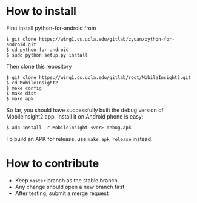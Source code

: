 # How to install #

First install python-for-android from

```shell
$ git clone https://wing1.cs.ucla.edu/gitlab/zyuan/python-for-android.git
$ cd python-for-android
$ sudo python setup.py install
```

Then clone this repository

```shell
$ git clone https://wing1.cs.ucla.edu/gitlab/root/MobileInsight2.git
$ cd MobileInsight2
$ make config
$ make dist
$ make apk
```

So far, you should have successfully built the debug version of MobileInsight2 app. Install it on Android phone is easy:

```shell
$ adb install -r MobileInsight-<ver>-debug.apk
```

To build an APK for release, use `make apk_release` instead.

# How to contribute #

+ Keep `master` branch as the stable branch
+ Any change should open a new branch first
+ After testing, submit a merge request
